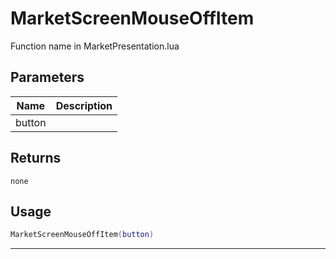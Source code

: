 # MarketScreenMouseOffItem

Function name in MarketPresentation.lua

## Parameters

| Name   | Description |
| ------ | ----------- |
| button |             |

## Returns

`none`

## Usage

```lua
MarketScreenMouseOffItem(button)
```

---

